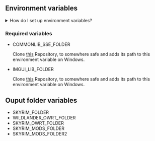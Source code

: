 ## Environment  variables
<details>
  <summary>How do I set up environment variables?</summary>
  Press Windows + R and enter `SystemPropertiesAdvanced.exe`
  
  ![image](https://github.com/Thiago099/SKSEMenuFrameworkTemplate/assets/66787043/16f55822-c3c1-4a1d-a305-5ea28e65634c)
  
  Click on Environment variables
  
  ![image](https://github.com/Thiago099/SKSEMenuFrameworkTemplate/assets/66787043/c2fd5400-2685-46c4-be1b-8c9de86a1293)
  
  You can either set them as system or user variables.
  
  ![image](https://github.com/Thiago099/SKSEMenuFrameworkTemplate/assets/66787043/9407cc4d-c702-460f-916d-963690da031a)
</details>


### Required variables

- COMMONLIB_SSE_FOLDER

  Clone [this](https://github.com/CharmedBaryon/CommonLibSSE-NG) Repository, to somewhere safe and adds its path to this environment variable on Windows.

- IMGUI_LIB_FOLDER

  Clone [this](https://github.com/Thiago099/SharedImguiBuild)  Repository, to somewhere safe and adds its path to this environment variable on Windows.

## Ouput folder variables

- SKYRIM_FOLDER
- WILDLANDER_OWRT_FOLDER
- SKYRIM_OWRT_FOLDER
- SKYRIM_MODS_FOLDER
- SKYRIM_MODS_FOLDER2
